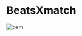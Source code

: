 # BeatsXmatch
![bxm](https://user-images.githubusercontent.com/80771166/148524008-42d08bcb-d7aa-449a-898f-0878b4a32723.png)
